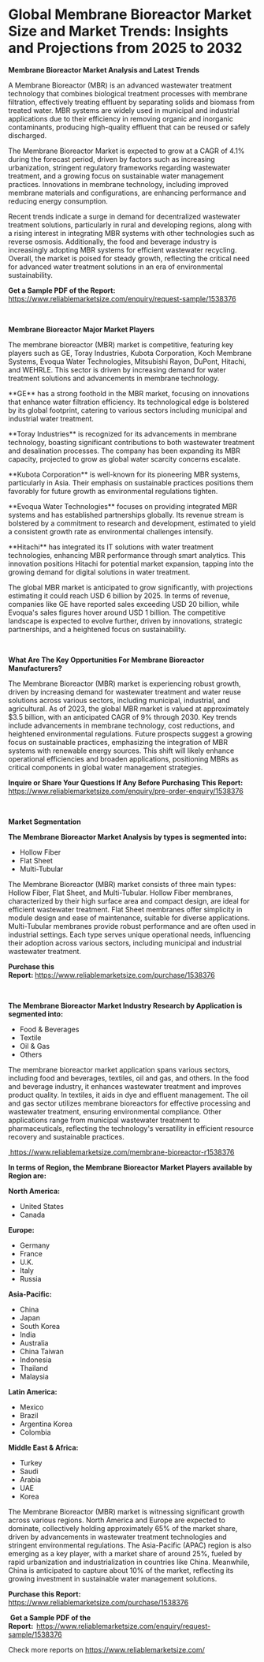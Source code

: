 <p><h1>Global Membrane Bioreactor Market Size and Market Trends: Insights and Projections from 2025 to 2032</h1></p><p><strong>Membrane Bioreactor Market Analysis and Latest Trends</strong></p>
<p><p>A Membrane Bioreactor (MBR) is an advanced wastewater treatment technology that combines biological treatment processes with membrane filtration, effectively treating effluent by separating solids and biomass from treated water. MBR systems are widely used in municipal and industrial applications due to their efficiency in removing organic and inorganic contaminants, producing high-quality effluent that can be reused or safely discharged.</p><p>The Membrane Bioreactor Market is expected to grow at a CAGR of 4.1% during the forecast period, driven by factors such as increasing urbanization, stringent regulatory frameworks regarding wastewater treatment, and a growing focus on sustainable water management practices. Innovations in membrane technology, including improved membrane materials and configurations, are enhancing performance and reducing energy consumption. </p><p>Recent trends indicate a surge in demand for decentralized wastewater treatment solutions, particularly in rural and developing regions, along with a rising interest in integrating MBR systems with other technologies such as reverse osmosis. Additionally, the food and beverage industry is increasingly adopting MBR systems for efficient wastewater recycling. Overall, the market is poised for steady growth, reflecting the critical need for advanced water treatment solutions in an era of environmental sustainability.</p></p>
<p><strong>Get a Sample PDF of the Report:&nbsp;</strong> <a href="https://www.reliablemarketsize.com/enquiry/request-sample/1538376?utm_campaign=2233&utm_medium=2&utm_source=Github&utm_content=ia&utm_term=19022025&utm_id=membrane-bioreactor">https://www.reliablemarketsize.com/enquiry/request-sample/1538376</a></p>
<p>&nbsp;</p>
<p><strong>Membrane Bioreactor Major Market Players</strong></p>
<p><p>The membrane bioreactor (MBR) market is competitive, featuring key players such as GE, Toray Industries, Kubota Corporation, Koch Membrane Systems, Evoqua Water Technologies, Mitsubishi Rayon, DuPont, Hitachi, and WEHRLE. This sector is driven by increasing demand for water treatment solutions and advancements in membrane technology.</p><p>**GE** has a strong foothold in the MBR market, focusing on innovations that enhance water filtration efficiency. Its technological edge is bolstered by its global footprint, catering to various sectors including municipal and industrial water treatment.</p><p>**Toray Industries** is recognized for its advancements in membrane technology, boasting significant contributions to both wastewater treatment and desalination processes. The company has been expanding its MBR capacity, projected to grow as global water scarcity concerns escalate.</p><p>**Kubota Corporation** is well-known for its pioneering MBR systems, particularly in Asia. Their emphasis on sustainable practices positions them favorably for future growth as environmental regulations tighten.</p><p>**Evoqua Water Technologies** focuses on providing integrated MBR systems and has established partnerships globally. Its revenue stream is bolstered by a commitment to research and development, estimated to yield a consistent growth rate as environmental challenges intensify.</p><p>**Hitachi** has integrated its IT solutions with water treatment technologies, enhancing MBR performance through smart analytics. This innovation positions Hitachi for potential market expansion, tapping into the growing demand for digital solutions in water treatment.</p><p>The global MBR market is anticipated to grow significantly, with projections estimating it could reach USD 6 billion by 2025. In terms of revenue, companies like GE have reported sales exceeding USD 20 billion, while Evoqua's sales figures hover around USD 1 billion. The competitive landscape is expected to evolve further, driven by innovations, strategic partnerships, and a heightened focus on sustainability.</p></p>
<p>&nbsp;</p>
<p><strong>What Are The Key Opportunities For Membrane Bioreactor Manufacturers?</strong></p>
<p><p>The Membrane Bioreactor (MBR) market is experiencing robust growth, driven by increasing demand for wastewater treatment and water reuse solutions across various sectors, including municipal, industrial, and agricultural. As of 2023, the global MBR market is valued at approximately $3.5 billion, with an anticipated CAGR of 9% through 2030. Key trends include advancements in membrane technology, cost reductions, and heightened environmental regulations. Future prospects suggest a growing focus on sustainable practices, emphasizing the integration of MBR systems with renewable energy sources. This shift will likely enhance operational efficiencies and broaden applications, positioning MBRs as critical components in global water management strategies.</p></p>
<p><strong>Inquire or Share Your Questions If Any Before Purchasing This Report:</strong> <a href="https://www.reliablemarketsize.com/enquiry/pre-order-enquiry/1538376?utm_campaign=2233&utm_medium=2&utm_source=Github&utm_content=ia&utm_term=19022025&utm_id=membrane-bioreactor">https://www.reliablemarketsize.com/enquiry/pre-order-enquiry/1538376</a></p>
<p>&nbsp;</p>
<p><strong>Market Segmentation</strong></p>
<p><strong>The Membrane Bioreactor Market Analysis by types is segmented into:</strong></p>
<p><ul><li>Hollow Fiber</li><li>Flat Sheet</li><li>Multi-Tubular</li></ul></p>
<p><p>The Membrane Bioreactor (MBR) market consists of three main types: Hollow Fiber, Flat Sheet, and Multi-Tubular. Hollow Fiber membranes, characterized by their high surface area and compact design, are ideal for efficient wastewater treatment. Flat Sheet membranes offer simplicity in module design and ease of maintenance, suitable for diverse applications. Multi-Tubular membranes provide robust performance and are often used in industrial settings. Each type serves unique operational needs, influencing their adoption across various sectors, including municipal and industrial wastewater treatment.</p></p>
<p><strong>Purchase this Report:&nbsp;</strong><a href="https://www.reliablemarketsize.com/purchase/1538376?utm_campaign=2233&utm_medium=2&utm_source=Github&utm_content=ia&utm_term=19022025&utm_id=membrane-bioreactor">https://www.reliablemarketsize.com/purchase/1538376</a></p>
<p>&nbsp;</p>
<p><strong>The Membrane Bioreactor Market Industry Research by Application is segmented into:</strong></p>
<p><ul><li>Food & Beverages</li><li>Textile</li><li>Oil & Gas</li><li>Others</li></ul></p>
<p><p>The membrane bioreactor market application spans various sectors, including food and beverages, textiles, oil and gas, and others. In the food and beverage industry, it enhances wastewater treatment and improves product quality. In textiles, it aids in dye and effluent management. The oil and gas sector utilizes membrane bioreactors for effective processing and wastewater treatment, ensuring environmental compliance. Other applications range from municipal wastewater treatment to pharmaceuticals, reflecting the technology's versatility in efficient resource recovery and sustainable practices.</p></p>
<p><a href="https://www.reliablemarketsize.com/membrane-bioreactor-r1538376?utm_campaign=2233&utm_medium=2&utm_source=Github&utm_content=ia&utm_term=19022025&utm_id=membrane-bioreactor">&nbsp;https://www.reliablemarketsize.com/membrane-bioreactor-r1538376</a></p>
<p><strong>In terms of Region, the Membrane Bioreactor Market Players available by Region are:</strong></p>
<p>
    <p> <strong> North America: </strong>
        <ul>
            <li>United States</li>
            <li>Canada</li>
        </ul>
        </p> 
    <p> <strong> Europe: </strong>
        <ul>
            <li>Germany</li>
            <li>France</li>
            <li>U.K.</li>
            <li>Italy</li>
            <li>Russia</li>
        </ul>
        </p> 
    <p> <strong> Asia-Pacific: </strong>
        <ul>
            <li>China</li>
            <li>Japan</li>
            <li>South Korea</li>
            <li>India</li>
            <li>Australia</li>
            <li>China Taiwan</li>
            <li>Indonesia</li>
            <li>Thailand</li>
            <li>Malaysia</li>
        </ul>
        </p> 
    <p> <strong> Latin America: </strong>
        <ul>
            <li>Mexico</li>
            <li>Brazil</li>
            <li>Argentina Korea</li>
            <li>Colombia</li>
        </ul>
        </p> 
    <p> <strong> Middle East & Africa: </strong>
        <ul>
            <li>Turkey</li>
            <li>Saudi</li>
            <li>Arabia</li>
            <li>UAE</li>
            <li>Korea</li>
        </ul>
    </p>
    </p>
<p><p>The Membrane Bioreactor (MBR) market is witnessing significant growth across various regions. North America and Europe are expected to dominate, collectively holding approximately 65% of the market share, driven by advancements in wastewater treatment technologies and stringent environmental regulations. The Asia-Pacific (APAC) region is also emerging as a key player, with a market share of around 25%, fueled by rapid urbanization and industrialization in countries like China. Meanwhile, China is anticipated to capture about 10% of the market, reflecting its growing investment in sustainable water management solutions.</p></p>
<p><strong>Purchase this Report: </strong><a href="https://www.reliablemarketsize.com/purchase/1538376?utm_campaign=2233&utm_medium=2&utm_source=Github&utm_content=ia&utm_term=19022025&utm_id=membrane-bioreactor">https://www.reliablemarketsize.com/purchase/1538376</a></p>
<p>&nbsp;<strong>Get a Sample PDF of the Report:&nbsp;&nbsp;</strong><a href="https://www.reliablemarketsize.com/enquiry/request-sample/1538376?utm_campaign=2233&utm_medium=2&utm_source=Github&utm_content=ia&utm_term=19022025&utm_id=membrane-bioreactor">https://www.reliablemarketsize.com/enquiry/request-sample/1538376</a></p>
<p><strong></strong></p>
<p>Check more reports on <a href="https://www.reliablemarketsize.com/?utm_campaign=2233&utm_medium=2&utm_source=Github&utm_content=ia&utm_term=19022025&utm_id=membrane-bioreactor">https://www.reliablemarketsize.com/</a></p>